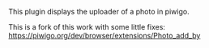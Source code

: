 This plugin displays the uploader of a photo in piwigo.

This is a fork of this work with some little fixes:
https://piwigo.org/dev/browser/extensions/Photo_add_by
